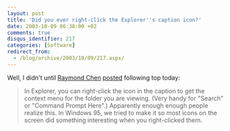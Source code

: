 ```yaml
---
layout: post
title: 'Did you ever right-click the Explorer''s caption icon?'
date: 2003-10-09 06:38:00 +02
comments: true
disqus_identifier: 217
categories: [Software]
redirect_from:
  - /blog/archive/2003/10/09/217.aspx/
---
```


Well, I didn't until [Raymond Chen](http://blogs.gotdotnet.com/raymondc/) [posted](http://blogs.gotdotnet.com/raymondc/PermaLink.aspx/3e778fb5-0c5d-4605-b86e-16b1116a6751) following top today:

> In Explorer, you can right-click the icon in the caption to get the context menu for the folder you are viewing. (Very handy for "Search" or "Command Prompt Here".) Apparently enough enough people realize this. In Windows 95, we tried to make it so most icons on the screen did something interesting when you right-clicked them.

